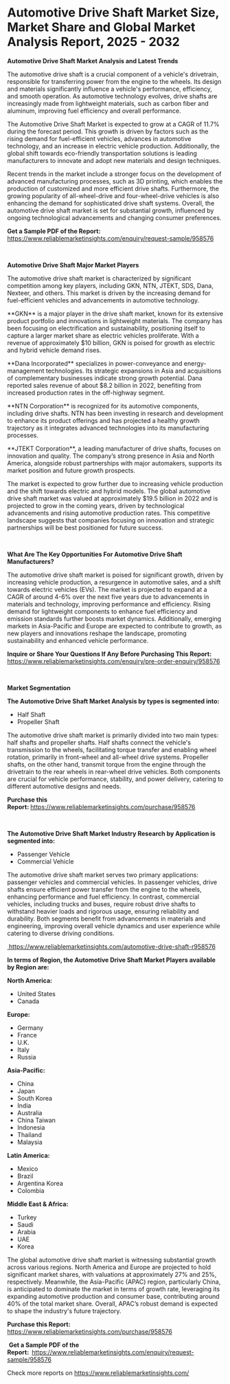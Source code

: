 <p><h1>Automotive Drive Shaft Market Size, Market Share and Global Market Analysis Report, 2025 - 2032</h1></p><p><strong>Automotive Drive Shaft Market Analysis and Latest Trends</strong></p>
<p><p>The automotive drive shaft is a crucial component of a vehicle's drivetrain, responsible for transferring power from the engine to the wheels. Its design and materials significantly influence a vehicle's performance, efficiency, and smooth operation. As automotive technology evolves, drive shafts are increasingly made from lightweight materials, such as carbon fiber and aluminum, improving fuel efficiency and overall performance.</p><p>The Automotive Drive Shaft Market is expected to grow at a CAGR of 11.7% during the forecast period. This growth is driven by factors such as the rising demand for fuel-efficient vehicles, advances in automotive technology, and an increase in electric vehicle production. Additionally, the global shift towards eco-friendly transportation solutions is leading manufacturers to innovate and adopt new materials and design techniques.</p><p>Recent trends in the market include a stronger focus on the development of advanced manufacturing processes, such as 3D printing, which enables the production of customized and more efficient drive shafts. Furthermore, the growing popularity of all-wheel-drive and four-wheel-drive vehicles is also enhancing the demand for sophisticated drive shaft systems. Overall, the automotive drive shaft market is set for substantial growth, influenced by ongoing technological advancements and changing consumer preferences.</p></p>
<p><strong>Get a Sample PDF of the Report:&nbsp;</strong> <a href="https://www.reliablemarketinsights.com/enquiry/request-sample/958576?utm_campaign=2624&utm_medium=2&utm_source=Github&utm_content=ia&utm_term=21022025&utm_id=automotive-drive-shaft">https://www.reliablemarketinsights.com/enquiry/request-sample/958576</a></p>
<p>&nbsp;</p>
<p><strong>Automotive Drive Shaft Major Market Players</strong></p>
<p><p>The automotive drive shaft market is characterized by significant competition among key players, including GKN, NTN, JTEKT, SDS, Dana, Nexteer, and others. This market is driven by the increasing demand for fuel-efficient vehicles and advancements in automotive technology.</p><p>**GKN** is a major player in the drive shaft market, known for its extensive product portfolio and innovations in lightweight materials. The company has been focusing on electrification and sustainability, positioning itself to capture a larger market share as electric vehicles proliferate. With a revenue of approximately $10 billion, GKN is poised for growth as electric and hybrid vehicle demand rises.</p><p>**Dana Incorporated** specializes in power-conveyance and energy-management technologies. Its strategic expansions in Asia and acquisitions of complementary businesses indicate strong growth potential. Dana reported sales revenue of about $8.2 billion in 2022, benefiting from increased production rates in the off-highway segment.</p><p>**NTN Corporation** is recognized for its automotive components, including drive shafts. NTN has been investing in research and development to enhance its product offerings and has projected a healthy growth trajectory as it integrates advanced technologies into its manufacturing processes.</p><p>**JTEKT Corporation**, a leading manufacturer of drive shafts, focuses on innovation and quality. The company’s strong presence in Asia and North America, alongside robust partnerships with major automakers, supports its market position and future growth prospects. </p><p>The market is expected to grow further due to increasing vehicle production and the shift towards electric and hybrid models. The global automotive drive shaft market was valued at approximately $19.5 billion in 2022 and is projected to grow in the coming years, driven by technological advancements and rising automotive production rates. This competitive landscape suggests that companies focusing on innovation and strategic partnerships will be best positioned for future success.</p></p>
<p>&nbsp;</p>
<p><strong>What Are The Key Opportunities For Automotive Drive Shaft Manufacturers?</strong></p>
<p><p>The automotive drive shaft market is poised for significant growth, driven by increasing vehicle production, a resurgence in automotive sales, and a shift towards electric vehicles (EVs). The market is projected to expand at a CAGR of around 4-6% over the next five years due to advancements in materials and technology, improving performance and efficiency. Rising demand for lightweight components to enhance fuel efficiency and emission standards further boosts market dynamics. Additionally, emerging markets in Asia-Pacific and Europe are expected to contribute to growth, as new players and innovations reshape the landscape, promoting sustainability and enhanced vehicle performance.</p></p>
<p><strong>Inquire or Share Your Questions If Any Before Purchasing This Report:</strong> <a href="https://www.reliablemarketinsights.com/enquiry/pre-order-enquiry/958576?utm_campaign=2624&utm_medium=2&utm_source=Github&utm_content=ia&utm_term=21022025&utm_id=automotive-drive-shaft">https://www.reliablemarketinsights.com/enquiry/pre-order-enquiry/958576</a></p>
<p>&nbsp;</p>
<p><strong>Market Segmentation</strong></p>
<p><strong>The Automotive Drive Shaft Market Analysis by types is segmented into:</strong></p>
<p><ul><li>Half Shaft</li><li>Propeller Shaft</li></ul></p>
<p><p>The automotive drive shaft market is primarily divided into two main types: half shafts and propeller shafts. Half shafts connect the vehicle's transmission to the wheels, facilitating torque transfer and enabling wheel rotation, primarily in front-wheel and all-wheel drive systems. Propeller shafts, on the other hand, transmit torque from the engine through the drivetrain to the rear wheels in rear-wheel drive vehicles. Both components are crucial for vehicle performance, stability, and power delivery, catering to different automotive designs and needs.</p></p>
<p><strong>Purchase this Report:&nbsp;</strong><a href="https://www.reliablemarketinsights.com/purchase/958576?utm_campaign=2624&utm_medium=2&utm_source=Github&utm_content=ia&utm_term=21022025&utm_id=automotive-drive-shaft">https://www.reliablemarketinsights.com/purchase/958576</a></p>
<p>&nbsp;</p>
<p><strong>The Automotive Drive Shaft Market Industry Research by Application is segmented into:</strong></p>
<p><ul><li>Passenger Vehicle</li><li>Commercial Vehicle</li></ul></p>
<p><p>The automotive drive shaft market serves two primary applications: passenger vehicles and commercial vehicles. In passenger vehicles, drive shafts ensure efficient power transfer from the engine to the wheels, enhancing performance and fuel efficiency. In contrast, commercial vehicles, including trucks and buses, require robust drive shafts to withstand heavier loads and rigorous usage, ensuring reliability and durability. Both segments benefit from advancements in materials and engineering, improving overall vehicle dynamics and user experience while catering to diverse driving conditions.</p></p>
<p><a href="https://www.reliablemarketinsights.com/automotive-drive-shaft-r958576?utm_campaign=2624&utm_medium=2&utm_source=Github&utm_content=ia&utm_term=21022025&utm_id=automotive-drive-shaft">&nbsp;https://www.reliablemarketinsights.com/automotive-drive-shaft-r958576</a></p>
<p><strong>In terms of Region, the Automotive Drive Shaft Market Players available by Region are:</strong></p>
<p>
    <p> <strong> North America: </strong>
        <ul>
            <li>United States</li>
            <li>Canada</li>
        </ul>
        </p> 
    <p> <strong> Europe: </strong>
        <ul>
            <li>Germany</li>
            <li>France</li>
            <li>U.K.</li>
            <li>Italy</li>
            <li>Russia</li>
        </ul>
        </p> 
    <p> <strong> Asia-Pacific: </strong>
        <ul>
            <li>China</li>
            <li>Japan</li>
            <li>South Korea</li>
            <li>India</li>
            <li>Australia</li>
            <li>China Taiwan</li>
            <li>Indonesia</li>
            <li>Thailand</li>
            <li>Malaysia</li>
        </ul>
        </p> 
    <p> <strong> Latin America: </strong>
        <ul>
            <li>Mexico</li>
            <li>Brazil</li>
            <li>Argentina Korea</li>
            <li>Colombia</li>
        </ul>
        </p> 
    <p> <strong> Middle East & Africa: </strong>
        <ul>
            <li>Turkey</li>
            <li>Saudi</li>
            <li>Arabia</li>
            <li>UAE</li>
            <li>Korea</li>
        </ul>
    </p>
    </p>
<p><p>The global automotive drive shaft market is witnessing substantial growth across various regions. North America and Europe are projected to hold significant market shares, with valuations at approximately 27% and 25%, respectively. Meanwhile, the Asia-Pacific (APAC) region, particularly China, is anticipated to dominate the market in terms of growth rate, leveraging its expanding automotive production and consumer base, contributing around 40% of the total market share. Overall, APAC’s robust demand is expected to shape the industry's future trajectory.</p></p>
<p><strong>Purchase this Report: </strong><a href="https://www.reliablemarketinsights.com/purchase/958576?utm_campaign=2624&utm_medium=2&utm_source=Github&utm_content=ia&utm_term=21022025&utm_id=automotive-drive-shaft">https://www.reliablemarketinsights.com/purchase/958576</a></p>
<p>&nbsp;<strong>Get a Sample PDF of the Report:&nbsp;&nbsp;</strong><a href="https://www.reliablemarketinsights.com/enquiry/request-sample/958576?utm_campaign=2624&utm_medium=2&utm_source=Github&utm_content=ia&utm_term=21022025&utm_id=automotive-drive-shaft">https://www.reliablemarketinsights.com/enquiry/request-sample/958576</a></p>
<p><strong></strong></p>
<p>Check more reports on <a href="https://www.reliablemarketinsights.com/?utm_campaign=2624&utm_medium=2&utm_source=Github&utm_content=ia&utm_term=21022025&utm_id=automotive-drive-shaft">https://www.reliablemarketinsights.com/</a></p>